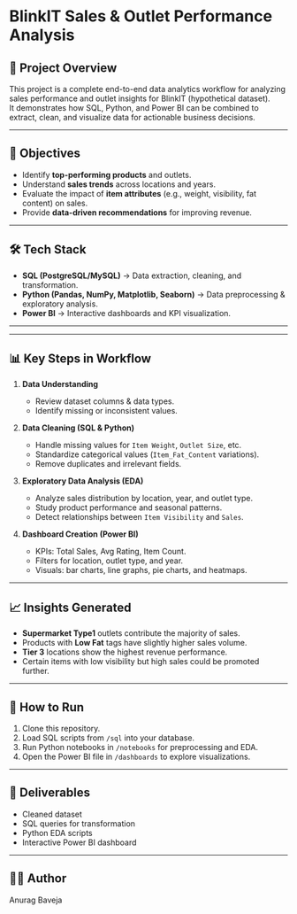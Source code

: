 # BlinkIT Sales & Outlet Performance Analysis

## 📌 Project Overview
This project is a complete end-to-end data analytics workflow for analyzing sales performance and outlet insights for BlinkIT (hypothetical dataset).  
It demonstrates how SQL, Python, and Power BI can be combined to extract, clean, and visualize data for actionable business decisions.

---

## 🎯 Objectives
- Identify **top-performing products** and outlets.
- Understand **sales trends** across locations and years.
- Evaluate the impact of **item attributes** (e.g., weight, visibility, fat content) on sales.
- Provide **data-driven recommendations** for improving revenue.

---

## 🛠️ Tech Stack
- **SQL (PostgreSQL/MySQL)** → Data extraction, cleaning, and transformation.
- **Python (Pandas, NumPy, Matplotlib, Seaborn)** → Data preprocessing & exploratory analysis.
- **Power BI** → Interactive dashboards and KPI visualization.

---

---

## 📊 Key Steps in Workflow

1. **Data Understanding**
   - Review dataset columns & data types.
   - Identify missing or inconsistent values.

2. **Data Cleaning (SQL & Python)**
   - Handle missing values for `Item Weight`, `Outlet Size`, etc.
   - Standardize categorical values (`Item_Fat_Content` variations).
   - Remove duplicates and irrelevant fields.

3. **Exploratory Data Analysis (EDA)**
   - Analyze sales distribution by location, year, and outlet type.
   - Study product performance and seasonal patterns.
   - Detect relationships between `Item Visibility` and `Sales`.

4. **Dashboard Creation (Power BI)**
   - KPIs: Total Sales, Avg Rating, Item Count.
   - Filters for location, outlet type, and year.
   - Visuals: bar charts, line graphs, pie charts, and heatmaps.

---

## 📈 Insights Generated
- **Supermarket Type1** outlets contribute the majority of sales.
- Products with **Low Fat** tags have slightly higher sales volume.
- **Tier 3** locations show the highest revenue performance.
- Certain items with low visibility but high sales could be promoted further.

---

## 🚀 How to Run
1. Clone this repository.
2. Load SQL scripts from `/sql` into your database.
3. Run Python notebooks in `/notebooks` for preprocessing and EDA.
4. Open the Power BI file in `/dashboards` to explore visualizations.

---

## 📌 Deliverables
- Cleaned dataset
- SQL queries for transformation
- Python EDA scripts
- Interactive Power BI dashboard

---

## 🧑‍💻 Author
Anurag Baveja 
